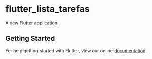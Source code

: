 # flutter_lista_tarefas

A new Flutter application.

## Getting Started

For help getting started with Flutter, view our online
[documentation](https://flutter.io/).
